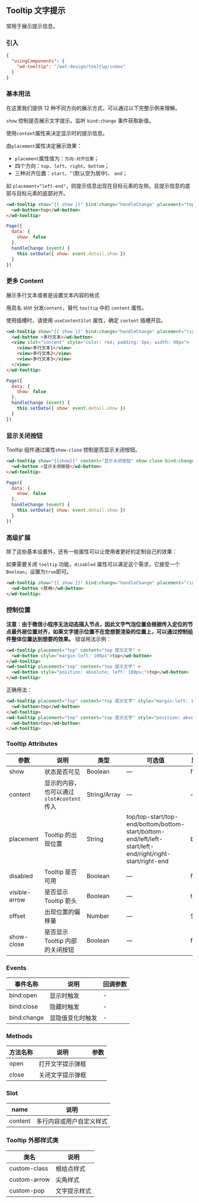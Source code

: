 ## Tooltip 文字提示

常用于展示提示信息。

### 引入

```json
{
  "usingComponents": {
    "wd-tooltip": "/wot-design/tooltip/index"
  }
}
```

### 基本用法

在这里我们提供 12 种不同方向的展示方式，可以通过以下完整示例来理解。

`show` 控制是否展示文字提示。监听 `bind:change` 事件获取新值。

使用`content`属性来决定显示时的提示信息。

由`placement`属性决定展示效果：

- `placement`属性值为：`方向-对齐位置`；
- 四个方向：`top`、`left`、`right`、`bottom`；
- 三种对齐位置：`start`、''(默认空为居中)、 `end`；

如 `placement="left-end"`，则提示信息出现在目标元素的左侧，且提示信息的底部与目标元素的底部对齐。

```html
<wd-tooltip show="{{ show }}" bind:change="handleChange" placement="top" content="top 提示文字">
  <wd-button>top</wd-button>
</wd-tooltip>
```

```javascript
Page({
  data: {
    show: false
  },
  handleChange (event) {
    this.setData({ show: event.detail.show })
  }
})
```

### 更多 Content

展示多行文本或者是设置文本内容的格式

用具名 slot 分发`content`，替代 `tooltip` 中的 `content` 属性。

使用插槽时，请使用 `useContentSlot` 属性，确定 `content` 插槽开启。

```html
<wd-tooltip show="{{ show }}" bind:change="handleChange" placement="right" useContentSlot>
  <wd-button >多行文本</wd-button>
  <view slot="content" style="color: red; padding: 5px; width: 90px">
    <view>多行文本1</view>
    <view>多行文本2</view>
    <view>多行文本3</view>
  </view>
</wd-tooltip>
```

```javascript
Page({
  data: {
    show: false
  },
  handleChange (event) {
    this.setData({ show: event.detail.show })
  }
})
```

### 显示关闭按钮

Tooltip 组件通过属性`show-close` 控制是否显示关闭按钮。

```html
<wd-tooltip show="{{show}}" content="显示关闭按钮" show-close bind:change="handleChange">
  <wd-button >显示关闭按钮</wd-button>
</wd-tooltip>
```

```javascript
Page({
  data: {
    show: false
  },
  handleChange (event) {
    this.setData({ show: event.detail.show })
  }
})
```

### 高级扩展

除了这些基本设置外，还有一些属性可以让使用者更好的定制自己的效果：

如果需要关闭 `tooltip` 功能，`disabled` 属性可以满足这个需求，它接受一个`Boolean`，设置为`true`即可。

```html
<wd-tooltip show="{{ show }}" bind:change="handleChange" placement="right-end" content="禁用" disabled>
  <wd-button >禁用</wd-button>
</wd-tooltip>
```

### 控制位置

**注意：由于微信小程序无法动态插入节点，因此文字气泡位置会根据传入定位的节点最外层位置对齐，如果文字提示位置不在您想要渲染的位置上，可以通过控制组件整体位置达到想要的效果。**
错误用法示例：

```html
<wd-tooltip placement="top" content="top 提示文字" >
  <wd-button style="margin-left: 100px">top</wd-button>
</wd-tooltip>
<wd-tooltip placement="top" content="top 提示文字" >
  <wd-button style="position: absolute; left: 100px;">top</wd-button>
</wd-tooltip>
```

正确用法：

```html
<wd-tooltip placement="top" content="top 提示文字" style="margin-left: 100px">
  <wd-button>top</wd-button>
</wd-tooltip>
<wd-tooltip placement="top" content="top 提示文字" style="position: absolute; left: 100px;">
  <wd-button>top</wd-button>
</wd-tooltip>
```

### Tooltip Attributes

| 参数               | 说明                                                     | 类型              | 可选值      | 默认值 |
|--------------------|----------------------------------------------------------|-------------------|-------------|--------|
|  show |  状态是否可见  | Boolean           | — |  false |
|  content        |  显示的内容，也可以通过 `slot#content` 传入  | String/Array            | — | — |
|  placement        |  Tooltip 的出现位置  | String           |  top/top-start/top-end/bottom/bottom-start/bottom-end/left/left-start/left-end/right/right-start/right-end |  bottom |
|  disabled       |  Tooltip 是否可用  | Boolean           | — |  false |
|  visible-arrow   |  是否显示 Tooltip 箭头 | Boolean | — | true |
|  offset        |  出现位置的偏移量  | Number           | — |  5 |
|  show-close   |  是否显示 Tooltip 内部的关闭按钮 | Boolean | — | false |

### Events

| 事件名称           | 说明             | 回调参数                                     |
| -------------- | -------------- | ---------------------------------------- |
| bind:open     |显示时触发       | - |
| bind:close | 隐藏时触发 | - |
| bind:change | 显隐值变化时触发 | - |

### Methods

| 方法名称      | 说明       | 参数   |
|------------- |----------- |---------  |
| open | 打开文字提示弹框 |
| close | 关闭文字提示弹框 |

### Slot

| name      | 说明       |
|------------- |----------- |
| content | 多行内容或用户自定义样式 |

### Tooltip 外部样式类

| 类名     | 说明                |
|---------|---------------------|
| custom-class | 根结点样式 |
| custom-arrow | 尖角样式 |
| custom-pop | 文字提示样式 |

